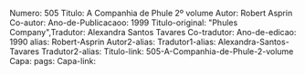 Numero: 505
Titulo: A Companhia de Phule 2º volume
Autor: Robert Asprin
Co-autor: 
Ano-de-Publicacaoo: 1999
Titulo-original: "Phules Company",Tradutor: Alexandra Santos Tavares
Co-tradutor: 
Ano-de-edicao: 1990
alias: Robert-Asprin
Autor2-alias: 
Tradutor1-alias: Alexandra-Santos-Tavares
Tradutor2-alias: 
Titulo-link: 505-A-Companhia-de-Phule-2-volume
Capa: 
pags: 
Capa-link: